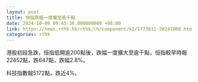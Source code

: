 ```yaml
---
layout: post
title: 恒指跌幅一度擴至逾千點
date: 2024-10-08 09:43:36.000000000 +08:00
link: https://news.rthk.hk/rthk/ch/component/k2/1773611-20241008.htm
categories: rthk
---
```


港股初段急跌，恒指低開逾200點後，跌幅一度擴大至逾千點，恒指較早時報22452點，跌647點，跌幅2.8%。

科技指數報5172點，跌近4%。
